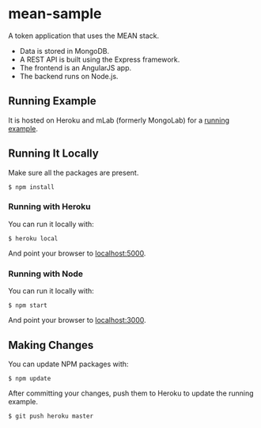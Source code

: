# mean-sample
A token application that uses the MEAN stack.

* Data is stored in MongoDB.
* A REST API is built using the Express framework.
* The frontend is an AngularJS app.
* The backend runs on Node.js.

## Running Example

It is hosted on Heroku and mLab (formerly MongoLab) for a [running example](https://afternoon-cliffs-9951.herokuapp.com/Books.html).

## Running It Locally

Make sure all the packages are present.

    $ npm install

### Running with Heroku

You can run it locally with:

    $ heroku local

And point your browser to [localhost:5000](http://localhost:5000/).

### Running with Node

You can run it locally with:

    $ npm start

And point your browser to [localhost:3000](http://localhost:3000/).

## Making Changes

You can update NPM packages with:

    $ npm update

After committing your changes, push them to Heroku to update the running
example.

    $ git push heroku master
